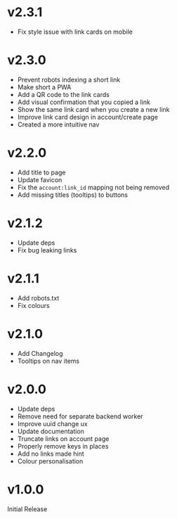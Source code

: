 # v2.3.1

-   Fix style issue with link cards on mobile

# v2.3.0

-   Prevent robots indexing a short link
-   Make short a PWA
-   Add a QR code to the link cards
-   Add visual confirmation that you copied a link
-   Show the same link card when you create a new link
-   Improve link card design in account/create page
-   Created a more intuitive nav

# v2.2.0

-   Add title to page
-   Update favicon
-   Fix the `account:link_id` mapping not being removed
-   Add missing titles (tooltips) to buttons

# v2.1.2

-   Update deps
-   Fix bug leaking links

# v2.1.1

-   Add robots.txt
-   Fix colours

# v2.1.0

-   Add Changelog
-   Tooltips on nav items

# v2.0.0

-   Update deps
-   Remove need for separate backend worker
-   Improve uuid change ux
-   Update documentation
-   Truncate links on account page
-   Properly remove keys in places
-   Add no links made hint
-   Colour personalisation

# v1.0.0

Initial Release
